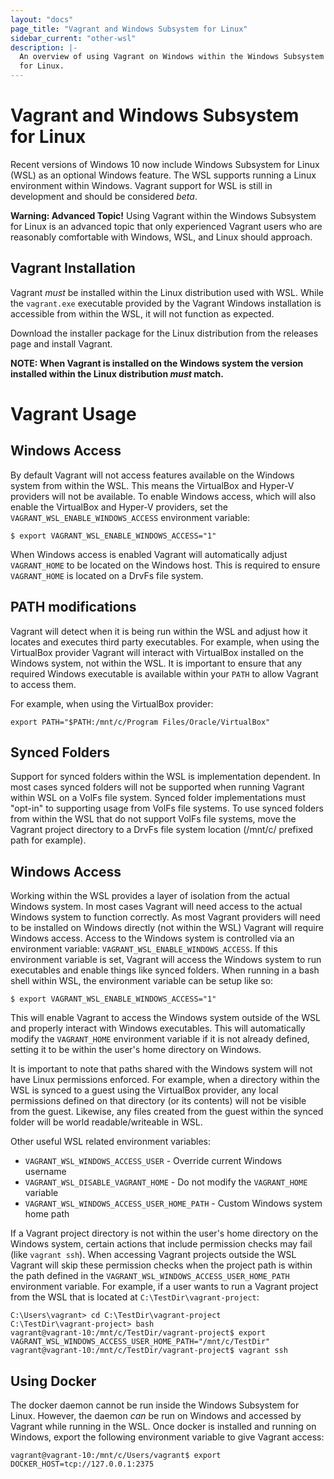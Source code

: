 ```yaml
---
layout: "docs"
page_title: "Vagrant and Windows Subsystem for Linux"
sidebar_current: "other-wsl"
description: |-
  An overview of using Vagrant on Windows within the Windows Subsystem
  for Linux.
---
```


# Vagrant and Windows Subsystem for Linux

Recent versions of Windows 10 now include Windows Subsystem for Linux (WSL) as
an optional Windows feature. The WSL supports running a Linux environment
within Windows. Vagrant support for WSL is still in development and should
be considered _beta_.

<div class="alert alert-warning">
  <strong>Warning: Advanced Topic!</strong> Using Vagrant within the Windows
  Subsystem for Linux is an advanced topic that only experienced Vagrant users
  who are reasonably comfortable with Windows, WSL, and Linux should approach.
</div>


## Vagrant Installation

Vagrant _must_ be installed within the Linux distribution used with WSL. While
the `vagrant.exe` executable provided by the Vagrant Windows installation is
accessible from within the WSL, it will not function as expected.

Download the installer package for the Linux distribution from the releases
page and install Vagrant.

__NOTE: When Vagrant is installed on the Windows system the version installed
within the Linux distribution *must* match.__

# Vagrant Usage

## Windows Access

By default Vagrant will not access features available on the Windows system
from within the WSL. This means the VirtualBox and Hyper-V providers will
not be available. To enable Windows access, which will also enable the
VirtualBox and Hyper-V providers, set the `VAGRANT_WSL_ENABLE_WINDOWS_ACCESS`
environment variable:

```
$ export VAGRANT_WSL_ENABLE_WINDOWS_ACCESS="1"
```

When Windows access is enabled Vagrant will automatically adjust `VAGRANT_HOME`
to be located on the Windows host. This is required to ensure `VAGRANT_HOME`
is located on a DrvFs file system.

## PATH modifications

Vagrant will detect when it is being run within the WSL and adjust how it
locates and executes third party executables. For example, when using the
VirtualBox provider Vagrant will interact with VirtualBox installed on
the Windows system, not within the WSL. It is important to ensure that
any required Windows executable is available within your `PATH` to allow
Vagrant to access them.

For example, when using the VirtualBox provider:

```
export PATH="$PATH:/mnt/c/Program Files/Oracle/VirtualBox"
```

## Synced Folders

Support for synced folders within the WSL is implementation dependent. In
most cases synced folders will not be supported when running Vagrant within
WSL on a VolFs file system. Synced folder implementations must "opt-in" to
supporting usage from VolFs file systems. To use synced folders from within
the WSL that do not support VolFs file systems, move the Vagrant project
directory to a DrvFs file system location (/mnt/c/ prefixed path for example).

## Windows Access

Working within the WSL provides a layer of isolation from the actual
Windows system. In most cases Vagrant will need access to the actual
Windows system to function correctly. As most Vagrant providers will
need to be installed on Windows directly (not within the WSL) Vagrant
will require Windows access. Access to the Windows system is controlled
via an environment variable: `VAGRANT_WSL_ENABLE_WINDOWS_ACCESS`. If
this environment variable is set, Vagrant will access the Windows system
to run executables and enable things like synced folders. When running
in a bash shell within WSL, the environment variable can be setup like so:

```
$ export VAGRANT_WSL_ENABLE_WINDOWS_ACCESS="1"
```

This will enable Vagrant to access the Windows system outside of the
WSL and properly interact with Windows executables. This will automatically
modify the `VAGRANT_HOME` environment variable if it is not already defined,
setting it to be within the user's home directory on Windows.

It is important to note that paths shared with the Windows system will
not have Linux permissions enforced. For example, when a directory within
the WSL is synced to a guest using the VirtualBox provider, any local
permissions defined on that directory (or its contents) will not be
visible from the guest. Likewise, any files created from the guest within
the synced folder will be world readable/writeable in WSL.

Other useful WSL related environment variables:

* `VAGRANT_WSL_WINDOWS_ACCESS_USER` - Override current Windows username
* `VAGRANT_WSL_DISABLE_VAGRANT_HOME` - Do not modify the `VAGRANT_HOME` variable
* `VAGRANT_WSL_WINDOWS_ACCESS_USER_HOME_PATH` - Custom Windows system home path

If a Vagrant project directory is not within the user's home directory on the
Windows system, certain actions that include permission checks may fail (like
`vagrant ssh`). When accessing Vagrant projects outside the WSL Vagrant will
skip these permission checks when the project path is within the path defined
in the `VAGRANT_WSL_WINDOWS_ACCESS_USER_HOME_PATH` environment variable. For
example, if a user wants to run a Vagrant project from the WSL that is located
at `C:\TestDir\vagrant-project`:

```
C:\Users\vagrant> cd C:\TestDir\vagrant-project
C:\TestDir\vagrant-project> bash
vagrant@vagrant-10:/mnt/c/TestDir/vagrant-project$ export VAGRANT_WSL_WINDOWS_ACCESS_USER_HOME_PATH="/mnt/c/TestDir"
vagrant@vagrant-10:/mnt/c/TestDir/vagrant-project$ vagrant ssh
```

## Using Docker

The docker daemon cannot be run inside the Windows Subsystem for Linux. However,
the daemon _can_ be run on Windows and accessed by Vagrant while running in the
WSL. Once docker is installed and running on Windows, export the following
environment variable to give Vagrant access:

```
vagrant@vagrant-10:/mnt/c/Users/vagrant$ export DOCKER_HOST=tcp://127.0.0.1:2375
```
